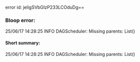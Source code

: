 error id: jeligSVbGIzP233LCOduDg==
### Bloop error:

25/06/17 14:28:25 INFO DAGScheduler: Missing parents: List()
#### Short summary: 

25/06/17 14:28:25 INFO DAGScheduler: Missing parents: List()